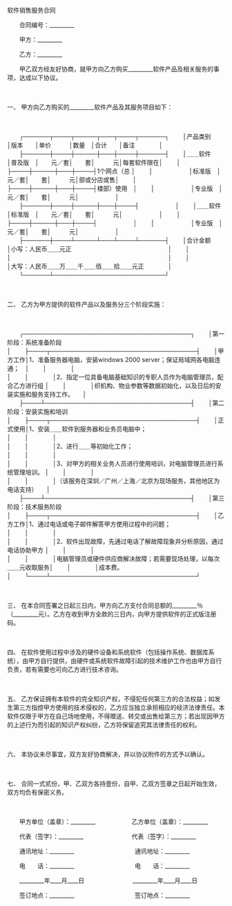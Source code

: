 



软件销售服务合同



 

　　合同编号：_________　　

　　甲方：_________　　

　　乙方：_________　　

　　甲乙双方经友好协商，就甲方向乙方购买_________软件产品及相关服务的事项，达成以下协议。

　　

一、
甲方向乙方购买的_________软件产品及其服务项目如下：

　　


　　┌──────┬────┬─────┬───┬────┬──────┐
　　│产品类别　　│版本　　│单价　　　│数量　│合计　　│备注　　　　│
　　├──────┼────┼─────┼───┼────┼──────┤
　　│＿＿软件　　│普及版　│　　元／套│　　套│　　　元│每套软件限在│
　　│　　　　　　├────┼─────┼───┼────┤1个网点（总 │
　　│　　　　　　│标准版　│　　元／套│　　套│　　　元│部或分店或售│
　　│　　　　　　├────┼─────┼───┼────┤楼部）使用　│
　　│　　　　　　│专业版　│　　元／套│　　套│　　　元│　　　　　　│
　　├──────┼────┼─────┼───┼────┤　　　　　　│
　　│＿＿软件　　│标准版　│　　元／套│　　套│　　　元│　　　　　　│
　　│　　　　　　├────┼─────┼───┼────┤　　　　　　│
　　│　　　　　　│专业版　│　　元／套│　　套│　　　元│　　　　　　│
　　├──────┼────┴─────┴───┴────┴──────┤
　　│合计金额　　│小写：人民币＿＿元正　　　　　　　　　　　　　　　　│
　　│　　　　　　│　　　　　　　　　　　　　　　　　　　　　　　　　　│
　　│　　　　　　│大写：人民币＿＿万＿＿千＿＿佰＿＿拾＿＿元正　　　　│
　　└──────┴──────────────────────────┘
　　


　　

二、
乙方为甲方提供的软件产品以及服务分三个阶段实施：

　　


　　┌───────────────────────────────────────┐
　　│第一阶段：系统准备阶段　　　　　　　　　　　　　　　　　　　　　　　　　　　　│
　　├────┬──────────────────────────────────┤
　　│甲方工作│1、准备服务器电脑，安装windows 2000 server；保证局域网各电脑连通；　│
　　│　　　　│　　　　　　　　　　　　　　　　　　　　　　　　　　　　　　　　　　│
　　│　　　　│2、指定一位具备电脑基础知识的专职人员作为电脑管理员，配合乙方进行组 │
　　│　　　　│织机构、物业参数等数据初始化，以及日后的安装实施和服务支持工作。　　│
　　├────┴──────────────────────────────────┤
　　│第二阶段：安装实施和培训　　　　　　　　　　　　　　　　　　　　　　　　　　　│
　　├────┬──────────────────────────────────┤
　　│正式使用│1、安装＿＿软件到服务器和业务员电脑中；　　　　　　　　　　　　　　 │
　　│　　　　│　　　　　　　　　　　　　　　　　　　　　　　　　　　　　　　　　　│
　　│　　　　│2、进行＿＿等初始化工作；　　　　　　　　　　　　　　　　　　　　　 │
　　│　　　　│　　　　　　　　　　　　　　　　　　　　　　　　　　　　　　　　　　│
　　│　　　　│3、对甲方的相关业务人员进行使用培训，对电脑管理员进行系统管理培训。 │
　　│　　　　│　　　　　　　　　　　　　　　　　　　　　　　　　　　　　　　　　　│
　　│　　　　│（该服务在深圳／广州／上海／北京为现场服务，其他地区为电话支持）　　│
　　├────┴──────────────────────────────────┤
　　│第三阶段：技术服务阶段　　　　　　　　　　　　　　　　　　　　　　　　　　　　│
　　├────┬──────────────────────────────────┤
　　│乙方工作│1、通过电话或电子邮件解答甲方使用过程中的问题；　　　　　　　　　　 │
　　│　　　　│　　　　　　　　　　　　　　　　　　　　　　　　　　　　　　　　　　│
　　│　　　　│2、软件出现故障，先通过电话了解故障现象并分析原因，通过电话协助甲方 │
　　│　　　　│　　　　　　　　　　　　　　　　　　　　　　　　　　　　　　　　　　│
　　│　　　　│电脑管理员或硬件供应商解决故障；若需要现场处理，以每次＿＿元收取服务│
　　│　　　　│成本费。　　　　　　　　　　　　　　　　　　　　　　　　　　　　　　│
　　└────┴──────────────────────────────────┘
　　


　　

三、
在本合同签署之日起三日内，甲方向乙方支付合同总额的_________％（_________元）。乙方在收到甲方全款的三日内，向甲方提供软件的正式版注册码。

　　

四、
在软件使用过程中涉及的硬件设备和系统软件（包括操作系统、数据库系统），由甲方自行提供，由硬件或系统软件故障引起的技术维护工作也由甲方自行负责，若有需要也可向乙方进行技术咨询。

　　

五、
乙方保证拥有本软件的完全知识产权，不侵犯任何第三方的合法权益；如发生第三方指控甲方使用的技术侵权的，乙方应当独立承担相应的经济法律责任。本软件仅限于甲方在自己场地使用，不得赠送、转交或出售给第三方；若出现因甲方的上述行为而引起的知识产权纠纷，乙方将保留追究其法律责任的权利。

　　

六、
本协议未尽事宜，双方友好协商解决，并以协议附件的方式予以确认。

　　

七、
合同一式贰份，甲、乙双方各持壹份，自甲、乙双方签章之日起开始生效，双方均负有保密义务。

　　

　　甲方单位（盖章）：_________　　　　　　乙方单位（盖章）：_________　　

　　代表（签字）：_________　　　　　　　　代表（签字）：_________　　

　　通讯地址：_________　　　　　　　　　　通讯地址：_________　　

　　电　　话：_________　　　　　　　　　　电　　话：_________　　

　　_________年____月____日　　　　　　　　_________年____月____日　　

　　签订地点：_________　　　　　　　　　　签订地点：_________